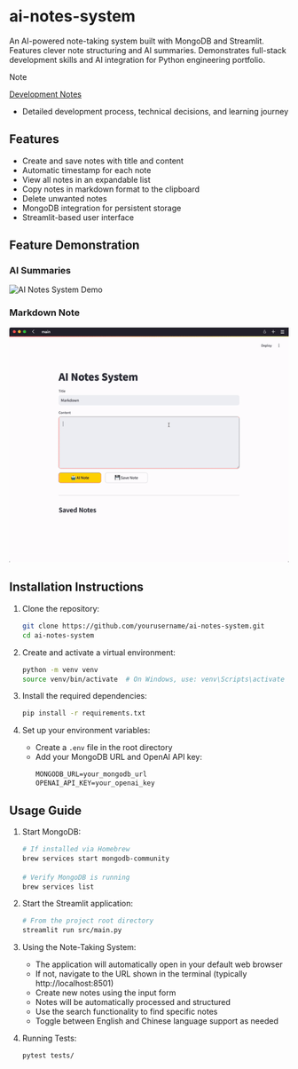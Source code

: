 # ai-notes-system

An AI-powered note-taking system built with MongoDB and Streamlit. Features clever note structuring and AI summaries. Demonstrates full-stack development skills and AI integration for Python engineering portfolio.

> [!NOTE]
> [Development Notes](doc/develop_note.md) 
> - Detailed development process, technical decisions, and learning journey

## Features

- Create and save notes with title and content
- Automatic timestamp for each note
- View all notes in an expandable list
- Copy notes in markdown format to the clipboard
- Delete unwanted notes
- MongoDB integration for persistent storage
- Streamlit-based user interface

## Feature Demonstration

### AI Summaries
![AI Notes System Demo](doc/images/ai_note.gif)

### Markdown Note
![AI Notes System Demo](doc/images/markdown_note.gif)

## Installation Instructions

1. Clone the repository:
   ```sh
   git clone https://github.com/yourusername/ai-notes-system.git
   cd ai-notes-system
   ```

2. Create and activate a virtual environment:
   ```sh
   python -m venv venv
   source venv/bin/activate  # On Windows, use: venv\Scripts\activate
   ```

3. Install the required dependencies:
   ```sh
   pip install -r requirements.txt
   ```

4. Set up your environment variables:
   - Create a `.env` file in the root directory
   - Add your MongoDB URL and OpenAI API key:
     ```
     MONGODB_URL=your_mongodb_url
     OPENAI_API_KEY=your_openai_key
     ```

## Usage Guide

1. Start MongoDB:
   ```sh
   # If installed via Homebrew
   brew services start mongodb-community
   
   # Verify MongoDB is running
   brew services list
   ```

2. Start the Streamlit application:
   ```sh
   # From the project root directory
   streamlit run src/main.py
   ```

3. Using the Note-Taking System:
   - The application will automatically open in your default web browser
   - If not, navigate to the URL shown in the terminal (typically http://localhost:8501)
   - Create new notes using the input form
   - Notes will be automatically processed and structured
   - Use the search functionality to find specific notes
   - Toggle between English and Chinese language support as needed

4. Running Tests:
   ```sh
   pytest tests/
   ```
